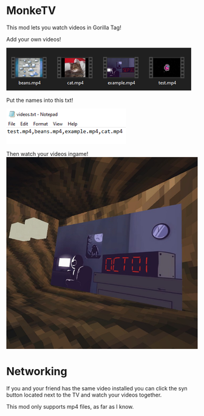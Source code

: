 # MonkeTV
This mod lets you watch videos in Gorilla Tag!

Add your own videos!

![](GitHub/video_folder_example.png)

Put the names into this txt!

![](GitHub/txt_example.png)

Then watch your videos ingame!
![](GitHub/ingame_example.jpg)

# Networking
If you and your friend has the same video installed you can click the syn button located next to the TV and watch your videos together.



This mod only supports mp4 files, as far as I know.
